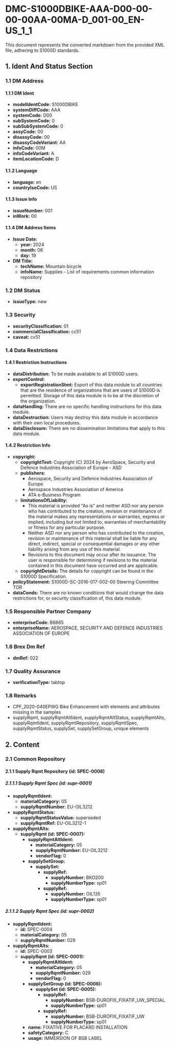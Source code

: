 # DMC-S1000DBIKE-AAA-D00-00-00-00AA-00MA-D_001-00_EN-US_1_1

This document represents the converted markdown from the provided XML file, adhering to S1000D standards.

## 1. Ident And Status Section

### 1.1 DM Address

#### 1.1.1 DM Ident

*   **modelIdentCode:** S1000DBIKE
*   **systemDiffCode:** AAA
*   **systemCode:** D00
*   **subSystemCode:** 0
*   **subSubSystemCode:** 0
*   **assyCode:** 00
*   **disassyCode:** 00
*   **disassyCodeVariant:** AA
*   **infoCode:** 00M
*   **infoCodeVariant:** A
*   **itemLocationCode:** D

#### 1.1.2 Language

*   **language:** en
*   **countryIsoCode:** US

#### 1.1.3 Issue Info

*   **issueNumber:** 001
*   **inWork:** 00

#### 1.1.4 DM Address Items

*   **Issue Date:**
    *   **year:** 2024
    *   **month:** 06
    *   **day:** 19
*   **DM Title:**
    *   **techName:** Mountain bicycle
    *   **infoName:** Supplies - List of requirements common information repository

### 1.2 DM Status

*   **issueType:** new

### 1.3 Security

*   **securityClassification:** 01
*   **commercialClassification:** cc51
*   **caveat:** cv51

### 1.4 Data Restrictions

#### 1.4.1 Restriction Instructions

*   **dataDistribution:** To be made available to all S1000D users.
*   **exportControl:**
    *   **exportRegistrationStmt:** Export of this data module to all countries that are the residence of organizations that are users of S1000D is permitted. Storage of this data module is to be at the discretion of the organization.
*   **dataHandling:** There are no specific handling instructions for this data module.
*   **dataDestruction:** Users may destroy this data module in accordance with their own local procedures.
*   **dataDisclosure:** There are no dissemination limitations that apply to this data module.

#### 1.4.2 Restriction Info

*   **copyright:**
    *   **copyrightText:** Copyright (C) 2024 by AeroSpace, Security and Defence Industries Association of Europe - ASD
    *   **publishers:**
        *   Aerospace, Security and Defence Industries Association of Europe
        *   Aerospace Industries Association of America
        *   ATA e-Business Program
    *   **limitationsOfLiability:**
        *   This material is provided "As is" and neither ASD nor any person who has contributed to the creation, revision or maintenance of the material makes any representations or warranties, express or implied, including but not limited to, warranties of merchantability or fitness for any particular purpose.
        *   Neither ASD nor any person who has contributed to the creation, revision or maintenance of this material shall be liable for any direct, indirect, special or consequential damages or any other liability arising from any use of this material.
        *   Revisions to this document may occur after its issuance. The user is responsible for determining if revisions to the material contained in this document have occurred and are applicable.
    *   **copyrightDetails:** The details for copyright can be found in the S1000D Specification.
*   **policyStatement:** S1000D-SC-2016-017-002-00 Steering Committee TOR
*   **dataConds:** There are no known conditions that would change the data restrictions for, or security classification of, this data module.

### 1.5 Responsible Partner Company

*   **enterpriseCode:** B6865
*   **enterpriseName:** AEROSPACE, SECURITY AND DEFENCE INDUSTRIES ASSOCIATION OF EUROPE

### 1.6 Brex Dm Ref

*   **dmRef:** 022

### 1.7 Quality Assurance

*   **verificationType:** tabtop

### 1.8 Remarks

*   CPF_2020-040EPWG Bike Enhancement with elements and attributes missing in the samples
*   supplyRqmt, supplyRqmtAltIdent, supplyRqmtAltStatus, supplyRqmtAlts, supplyRqmtIdent, supplyRqmtRepository, supplyRqmtSpec, supplyRqmtStatus, supplySet, supplySetGroup, unique elements

## 2. Content

### 2.1 Common Repository

#### 2.1.1 Supply Rqmt Repository (id: SPEC-0008)

##### 2.1.1.1 Supply Rqmt Spec (id: supr-0001)

*   **supplyRqmtIdent:**
    *   **materialCategory:** 05
    *   **supplyRqmtNumber:** EU-OIL3212
*   **supplyRqmtStatus:**
    *   **supplyRqmtStatusValue:** superseded
    *   **supplyRqmtRef:** EU-OIL3212-1
*   **supplyRqmtAlts:**
    *   **supplyRqmt (id: SPEC-0007):**
        *   **supplyRqmtAltIdent:**
            *   **materialCategory:** 05
            *   **supplyRqmtNumber:** EU-OIL3212
            *   **vendorFlag:** 0
        *   **supplySetGroup:**
            *   **supplySet:**
                *   **supplyRef:**
                    *   **supplyNumber:** BKO200
                    *   **supplyNumberType:** sp01
                *   **supplyRef:**
                    *   **supplyNumber:** OIL135
                    *   **supplyNumberType:** sp01

##### 2.1.1.2 Supply Rqmt Spec (id: supr-0002)

*   **supplyRqmtIdent:**
    *   **id:** SPEC-0004
    *   **materialCategory:** 05
    *   **supplyRqmtNumber:** 029
*   **supplyRqmtAlts:**
    *   **id:** SPEC-0003
    *   **supplyRqmt (id: SPEC-0001):**
        *   **supplyRqmtAltIdent:**
            *   **materialCategory:** 05
            *   **supplyRqmtNumber:** 029
            *   **vendorFlag:** 0
        *   **supplySetGroup (id: SPEC-0006):**
            *   **supplySet (id: SPEC-0005):**
                *   **supplyRef:**
                    *   **supplyNumber:** BSB-DUROFIX_FIXATIF_UW_SPECIAL
                    *   **supplyNumberType:** sp01
                *   **supplyRef:**
                    *   **supplyNumber:** BSB-DUROFIX_FIXATIF_UW
                    *   **supplyNumberType:** sp01
        *   **name:** FIXATIVE FOR PLACARD INSTALLATION
        *   **safetyCategory:** C
        *   **usage:** IMMERSION OF BSB LABEL